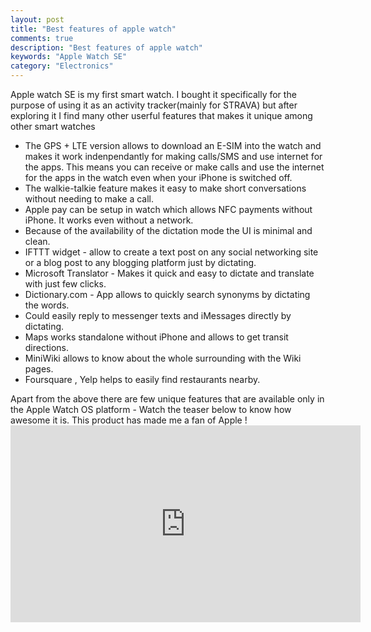 ```yaml
---
layout: post
title: "Best features of apple watch"
comments: true
description: "Best features of apple watch"
keywords: "Apple Watch SE"
category: "Electronics"
---
```

<p>
Apple watch SE is my first smart watch. I bought it specifically for the purpose of using it as an activity tracker(mainly for STRAVA) but after exploring it I find many other userful features that makes it unique among other smart watches
<br/>
  <ul>
    <li>
The GPS + LTE version allows to download an E-SIM into the watch and makes it work indenpendantly for making calls/SMS and use internet for the apps. This means you can receive or make calls and use the internet for the apps in the watch even when your iPhone is switched off.
    </li>
    <li>
The walkie-talkie feature makes it easy to make short conversations without needing to make a call.
    </li>
    <li>
Apple pay can be setup in watch which allows NFC payments without iPhone. It works even without a network.
    </li>
    <li>
Because of the availability of the dictation mode the UI is minimal and clean.
    </li>
<li>
IFTTT widget - allow to create a text post on any social networking site or a blog post to any blogging platform just by dictating.
    </li>
    <li>
Microsoft Translator - Makes it quick and easy to dictate and translate with just few clicks.
      </li>
    <li>
Dictionary.com - App allows to quickly search synonyms by dictating the words.
    </li>
    <li>
Could easily reply to messenger texts and iMessages directly by dictating.
    </li>
    <li>
Maps works standalone without iPhone and allows to get transit directions.
      </li>
        <li>
MiniWiki allows to know about the whole surrounding with the Wiki pages.
          </li>
            <li>
Foursquare , Yelp helps to easily find restaurants nearby.
    </li>
    </ul>
Apart from the above there are few unique features that are available only in the Apple Watch OS platform - Watch the teaser below to know how awesome it is. This product has made me a fan of Apple !
<div class="video-container"><iframe width="560" height="315" src="https://www.youtube.com/embed/TCMnrssX1NE" title="YouTube video player" frameborder="0" allow="accelerometer; autoplay; clipboard-write; encrypted-media; gyroscope; picture-in-picture" allowfullscreen></iframe></div>
</p>
